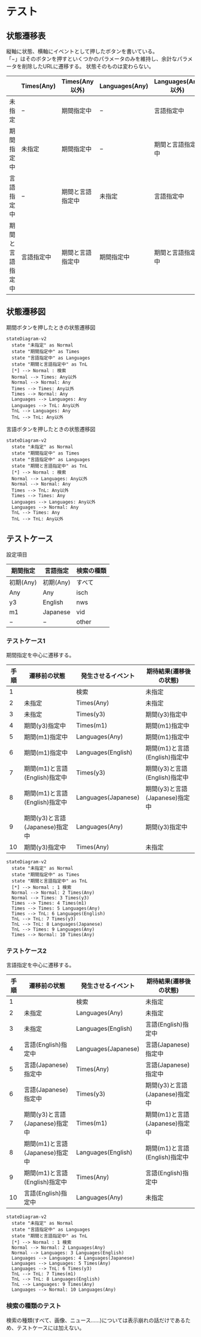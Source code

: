 # テスト

## 状態遷移表

縦軸に状態、横軸にイベントとして押したボタンを書いている。  
「−」はそのボタンを押すといくつかのパラメータのみを維持し、余計なパラメータを削除したURLに遷移する。
状態そのものは変わらない。

|                  | Times(Any) | Times(Any以外)   | Languages(Any) | Languages(Any以外) |
|------------------|------------|------------------|----------------|--------------------|
| 未指定           | −          | 期間指定中       | −              | 言語指定中         |
| 期間指定中       | 未指定     | 期間指定中       | −              | 期間と言語指定中   |
| 言語指定中       | −          | 期間と言語指定中 | 未指定         | 言語指定中         |
| 期間と言語指定中 | 言語指定中 | 期間と言語指定中 | 期間指定中     | 期間と言語指定中   |


## 状態遷移図

期間ボタンを押したときの状態遷移図

```mermaid
stateDiagram-v2
  state "未指定" as Normal
  state "期間指定中" as Times
  state "言語指定中" as Languages
  state "期間と言語指定中" as TnL
  [*] --> Normal : 検索
  Normal --> Times: Any以外
  Normal --> Normal: Any
  Times --> Times: Any以外
  Times --> Normal: Any
  Languages --> Languages: Any
  Languages --> TnL: Any以外
  TnL --> Languages: Any
  TnL --> TnL: Any以外
```

言語ボタンを押したときの状態遷移図

```mermaid
stateDiagram-v2
  state "未指定" as Normal
  state "期間指定中" as Times
  state "言語指定中" as Languages
  state "期間と言語指定中" as TnL
  [*] --> Normal : 検索
  Normal --> Languages: Any以外
  Normal --> Normal: Any
  Times --> TnL: Any以外
  Times --> Times: Any
  Languages --> Languages: Any以外
  Languages --> Normal: Any
  TnL --> Times: Any
  TnL --> TnL: Any以外
```


## テストケース

設定項目

| 期間指定  | 言語指定  | 検索の種類 |
|-----------|-----------|------------|
| 初期(Any) | 初期(Any) | すべて     |
| Any       | Any       | isch       |
| y3        | English   | nws        |
| m1        | Japanese  | vid        |
| −         | −         | other      |

### テストケース1
期間指定を中心に遷移する。

| 手順 | 遷移前の状態                   | 発生させるイベント  | 期待結果(遷移後の状態)         |
|------|--------------------------------|---------------------|--------------------------------|
| 1    |                                | 検索                | 未指定                         |
| 2    | 未指定                         | Times(Any)          | 未指定                         |
| 3    | 未指定                         | Times(y3)           | 期間(y3)指定中                 |
| 4    | 期間(y3)指定中                 | Times(m1)           | 期間(m1)指定中                 |
| 5    | 期間(m1)指定中                 | Languages(Any)      | 期間(m1)指定中                 |
| 6    | 期間(m1)指定中                 | Languages(English)  | 期間(m1)と言語(English)指定中  |
| 7    | 期間(m1)と言語(English)指定中  | Times(y3)           | 期間(y3)と言語(English)指定中  |
| 8    | 期間(m1)と言語(English)指定中  | Languages(Japanese) | 期間(y3)と言語(Japanese)指定中 |
| 9    | 期間(y3)と言語(Japanese)指定中 | Languages(Any)      | 期間(y3)指定中                 |
| 10   | 期間(y3)指定中                 | Times(Any)          | 未指定                         |

```mermaid
stateDiagram-v2
  state "未指定" as Normal
  state "期間指定中" as Times
  state "期間と言語指定中" as TnL
  [*] --> Normal : 1 検索
  Normal --> Normal: 2 Times(Any)
  Normal --> Times: 3 Times(y3)
  Times --> Times: 4 Times(m1)
  Times --> Times: 5 Languages(Any)
  Times --> TnL: 6 Languages(English)
  TnL --> TnL: 7 Times(y3)
  TnL --> TnL: 8 Languages(Japanese)
  TnL --> Times: 9 Languages(Any)
  Times --> Normal: 10 Times(Any)
```

### テストケース2
言語指定を中心に遷移する。

| 手順 | 遷移前の状態                   | 発生させるイベント  | 期待結果(遷移後の状態)         |
|------|--------------------------------|---------------------|--------------------------------|
| 1    |                                | 検索                | 未指定                         |
| 2    | 未指定                         | Languages(Any)      | 未指定                         |
| 3    | 未指定                         | Languages(English)  | 言語(English)指定中            |
| 4    | 言語(English)指定中            | Languages(Japanese) | 言語(Japanese)指定中           |
| 5    | 言語(Japanese)指定中           | Times(Any)          | 言語(Japanese)指定中           |
| 6    | 言語(Japanese)指定中           | Times(y3)           | 期間(y3)と言語(Japanese)指定中 |
| 7    | 期間(y3)と言語(Japanese)指定中 | Times(m1)           | 期間(m1)と言語(Japanese)指定中 |
| 8    | 期間(m1)と言語(Japanese)指定中 | Languages(English)  | 期間(m1)と言語(English)指定中  |
| 9    | 期間(m1)と言語(English)指定中  | Times(Any)          | 言語(English)指定中            |
| 10   | 言語(English)指定中            | Languages(Any)      | 未指定                         |


```mermaid
stateDiagram-v2
  state "未指定" as Normal
  state "言語指定中" as Languages
  state "期間と言語指定中" as TnL
  [*] --> Normal : 1 検索
  Normal --> Normal: 2 Languages(Any)
  Normal --> Languages: 3 Languages(English)
  Languages --> Languages: 4 Languages(Japanese)
  Languages --> Languages: 5 Times(Any)
  Languages --> TnL: 6 Times(y3)
  TnL --> TnL: 7 Times(m1)
  TnL --> TnL: 8 Languages(English)
  TnL --> Languages: 9 Times(Any)
  Languages --> Normal: 10 Languages(Any)
```

### 検索の種類のテスト
検索の種類(すべて、画像、ニュース……)については表示崩れの話だけであるため、テストケースには加えない。
